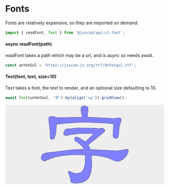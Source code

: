 # Fonts

Fonts are relatively expensive, so they are imported on demand.

```JavaScript
import { readFont, Text } from '@jsxcad/api-v1-font';
```

#### async readFont(path)

readFont takes a path which may be a url, and is async so needs await.

```JavaScript
const unYetGul = 'https://jsxcad.js.org/ttf/UnYetgul.ttf';
```

#### Text(font, text, size=10)
Text takes a font, the text to render, and an optional size defaulting to 10.

```JavaScript
await Text(unYetGul, '字').by(align('xy')).gridView();
```

![Image](font.md.$5.png)
